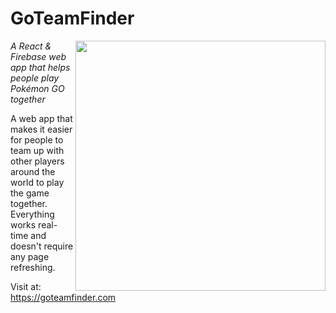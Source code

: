 # GoTeamFinder
<img width="400px" align="right" src="https://creatoratnight.com/github/goteamfinder_logo_1024.png">

*A React & Firebase web app that helps people play Pokémon GO together*

A web app that makes it easier for people to team up with other players around the world to play the game together.
Everything works real-time and doesn't require any page refreshing.

Visit at: https://goteamfinder.com
